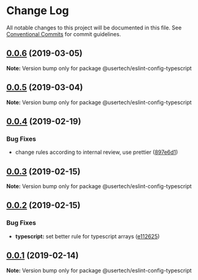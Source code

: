 # Change Log

All notable changes to this project will be documented in this file.
See [Conventional Commits](https://conventionalcommits.org) for commit guidelines.

## [0.0.6](https://github.com/usertech/eslint-config/compare/v0.0.5...v0.0.6) (2019-03-05)

**Note:** Version bump only for package @usertech/eslint-config-typescript





## [0.0.5](https://github.com/usertech/eslint-config/compare/v0.0.4...v0.0.5) (2019-03-04)

**Note:** Version bump only for package @usertech/eslint-config-typescript





## [0.0.4](https://github.com/usertech/eslint-config/compare/v0.0.3...v0.0.4) (2019-02-19)


### Bug Fixes

* change rules according to internal review, use prettier ([897e6d1](https://github.com/usertech/eslint-config/commit/897e6d1))





## [0.0.3](https://github.com/usertech/eslint-config/compare/v0.0.2...v0.0.3) (2019-02-15)

**Note:** Version bump only for package @usertech/eslint-config-typescript





## [0.0.2](https://github.com/usertech/eslint-config/compare/v0.0.1...v0.0.2) (2019-02-15)


### Bug Fixes

* **typescript:** set better rule for typescript arrays ([e112625](https://github.com/usertech/eslint-config/commit/e112625))





## [0.0.1](https://github.com/usertech/eslint-config/compare/v0.0.0...v0.0.1) (2019-02-14)

**Note:** Version bump only for package @usertech/eslint-config-typescript
